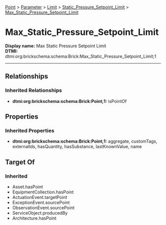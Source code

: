 [Point](../../../../Point.md) > [Parameter](../../../Parameter.md) > [Limit](../../Limit.md) > [Static_Pressure_Setpoint_Limit](../Static_Pressure_Setpoint_Limit.md) > [Max_Static_Pressure_Setpoint_Limit](.)
# Max_Static_Pressure_Setpoint_Limit

**Display name:** Max Static Pressure Setpoint Limit<br />
**DTMI:** dtmi:org:brickschema:schema:Brick:Max_Static_Pressure_Setpoint_Limit;1

---
## Relationships
### Inherited Relationships
* **dtmi:org:brickschema:schema:Brick:Point;1:** isPointOf
## Properties
### Inherited Properties
* **dtmi:org:brickschema:schema:Brick:Point;1:** aggregate, customTags, externalIds, hasQuantity, hasSubstance, lastKnownValue, name
## Target Of
### Inherited
* Asset.hasPoint
* EquipmentCollection.hasPoint
* ActuationEvent.targetPoint
* ExceptionEvent.sourcePoint
* ObservationEvent.sourcePoint
* ServiceObject.producedBy
* Architecture.hasPoint
